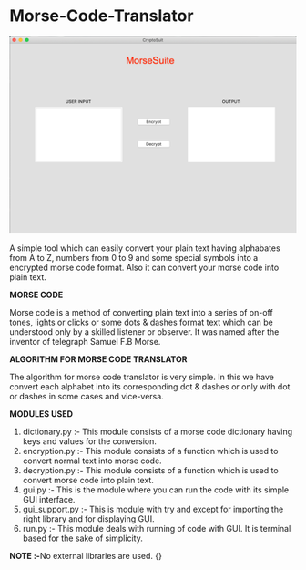 # Morse-Code-Translator

![](ScreenShots/Start.png)

A simple tool which can easily convert your plain text having alphabates from A to Z, numbers from 0 to 9 and some special symbols into a encrypted morse code format. Also it can convert your morse code into plain text.

<b>MORSE CODE</b>

Morse code is a method of converting plain text into a series of on-off tones, lights or clicks or some dots & dashes format text which can be understood only by a skilled listener or observer. It was named after the inventor of telegraph Samuel F.B Morse.

<b>ALGORITHM FOR MORSE CODE TRANSLATOR</b>

The algorithm for morse code translator is very simple. In this we have convert each alphabet into its corresponding  dot & dashes or only with dot or dashes in some cases and vice-versa.

<b>MODULES USED</b>

1. dictionary.py  :- This module consists of a morse code dictionary having keys and values for the conversion.
2. encryption.py  :- This module consists of a function which is used to convert normal text into morse code.
3. decryption.py  :- This module consists of a function which is used to convert morse code into plain text.
4. gui.py         :- This is the module where you can run the code with its simple GUI interface.
5. gui_support.py :- This is module with try and except for importing the right library and for displaying GUI.
6. run.py         :- This module deals with running of code with GUI. It is terminal based for the sake of simplicity.

<b>NOTE :-</b>No external libraries are used.
{}
